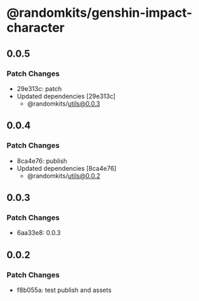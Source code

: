 # @randomkits/genshin-impact-character

## 0.0.5

### Patch Changes

- 29e313c: patch
- Updated dependencies [29e313c]
  - @randomkits/utils@0.0.3

## 0.0.4

### Patch Changes

- 8ca4e76: publish
- Updated dependencies [8ca4e76]
  - @randomkits/utils@0.0.2

## 0.0.3

### Patch Changes

- 6aa33e8: 0.0.3

## 0.0.2

### Patch Changes

- f8b055a: test publish and assets
